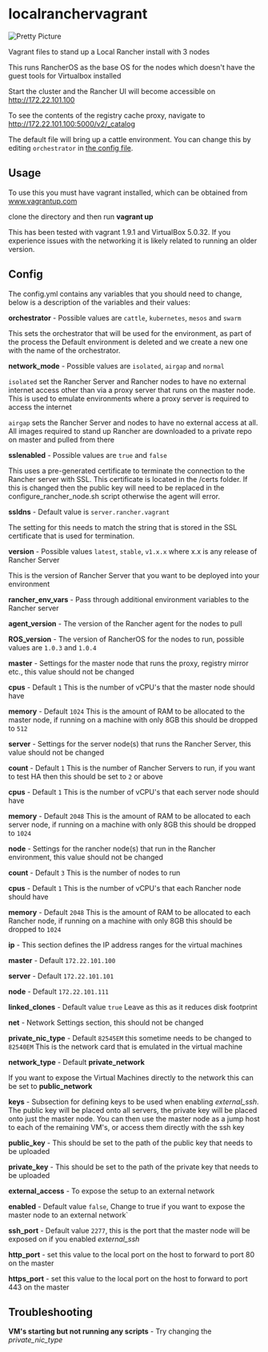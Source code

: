 # localranchervagrant
![Pretty Picture](https://github.com/chrisurwin/localranchervagrant/blob/master/localranchervagrant.PNG)

Vagrant files to stand up a Local Rancher install with 3 nodes

This runs RancherOS as the base OS for the nodes which doesn't have the guest tools for Virtualbox installed

Start the cluster and the Rancher UI will become accessible on http://172.22.101.100

To see the contents of the registry cache proxy, navigate to http://172.22.101.100:5000/v2/_catalog

The default file will bring up a cattle environment. You can change this by editing `orchestrator` in [the config file](config.yaml).

## Usage

To use this you must have vagrant installed, which can be obtained from www.vagrantup.com

clone the directory and then run **vagrant up**

This has been tested with vagrant 1.9.1 and VirtualBox 5.0.32. If you experience issues with the networking it is likely related to running an older version.

## Config

The config.yml contains any variables that you should need to change, below is a description of the variables and their values:

**orchestrator** - Possible values are `cattle`, `kubernetes`, `mesos` and `swarm` 

This sets the orchestrator that will be used for the environment, as part of the process the Default environment is deleted and we create a new one with the name of the orchestrator. 

**network_mode** - Possible values are `isolated`, `airgap` and `normal`

`isolated` set the Rancher Server and Rancher nodes to have no external internet access other than via a proxy server that runs on the master node. This is used to emulate environments where a proxy server is required to access the internet

`airgap` sets the Rancher Server and nodes to have no external access at all. All images required to stand up Rancher are downloaded to a private repo on master and pulled from there

**sslenabled** - Possible values are `true` and `false`

This uses a pre-generated certificate to terminate the connection to the Rancher server with SSL. This certificate is located in the /certs folder. If this is changed then the public key will need to be replaced in the configure_rancher_node.sh script otherwise the agent will error.

**ssldns** - Default value is `server.rancher.vagrant`

The setting for this needs to match the string that is stored in the SSL certificate that is used for termination.

**version** - Possible values `latest`, `stable`, `v1.x.x` where x.x is any release of Rancher Server

This is the version of Rancher Server that you want to be deployed into your environment

**rancher\_env\_vars** - Pass through additional environment variables to the Rancher server

**agent_version** - The version of the Rancher agent for the nodes to pull

**ROS_version** - The version of RancherOS for the nodes to run, possible values are `1.0.3` and `1.0.4`

**master** - Settings for the master node that runs the proxy, registry mirror etc., this value should not be changed

**cpus** - Default `1` This is the number of vCPU's that the master node should have

**memory** - Default `1024` This is the amount of RAM to be allocated to the master node, if running on a machine with only 8GB this should be dropped to `512`

**server** - Settings for the server node(s) that runs the Rancher Server, this value should not be changed

**count** - Default `1` This is the number of Rancher Servers to run, if you want to test HA then this should be set to `2` or above

**cpus** - Default `1` This is the number of vCPU's that each server node should have

**memory** - Default `2048` This is the amount of RAM to be allocated to each server node, if running on a machine with only 8GB this should be dropped to `1024`

**node** - Settings for the rancher node(s) that run in the Rancher environment, this value should not be changed

**count** - Default `3` This is the number of nodes to run

**cpus** - Default `1` This is the number of vCPU's that each Rancher node should have

**memory** - Default `2048` This is the amount of RAM to be allocated to each Rancher node, if running on a machine with only 8GB this should be dropped to `1024`

**ip**  - This section defines the IP address ranges for the virtual machines

**master** - Default `172.22.101.100`

**server** - Default `172.22.101.101`

**node** - Default `172.22.101.111`

**linked_clones** - Default value `true` Leave as this as it reduces disk footprint

**net** - Network Settings section, this should not be changed

**private\_nic\_type** - Default `82545EM` this sometime needs to be changed to `82540EM` This is the network card that is emulated in the virtual machine

**network\_type** - Default **private\_network**

If you want to expose the Virtual Machines directly to the network this can be set to **public_network**

**keys** - Subsection for defining keys to be used when enabling *external_ssh*. The public key will be placed onto all servers, the private key will be placed onto just the master node. You can then use the master node as a jump host to each of the remaining VM's, or access them directly with the ssh key

**public_key** - This should be set to the path of the public key that needs to be uploaded

**private_key** - This should be set to the path of the private key that needs to be uploaded

**external_access** - To expose the setup to an external network

**enabled** - Default value `false`, Change to true if you want to expose the master node to an external network`

**ssh_port** - Default value `2277`, this is the port that the master node will be exposed on if you enabled *external\_ssh*

**http_port** - set this value to the local port on the host to forward to port 80 on the master

**https_port** - set this value to the local port on the host to forward to port 443 on the master

## Troubleshooting

**VM's starting but not running any scripts** - Try changing the *private\_nic\_type*